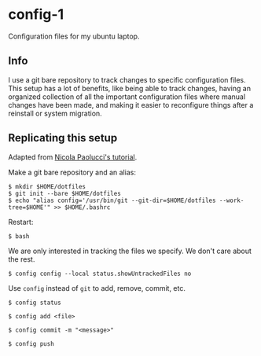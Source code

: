 # config-1

Configuration files for my ubuntu laptop.

## Info

I use a git bare repository to track changes to specific configuration files. This setup has a lot of benefits, like being able to track changes, having an organized collection of all the important configuration files where manual changes have been made, and making it easier to reconfigure things after a reinstall or system migration.

## Replicating this setup

Adapted from [Nicola Paolucci's tutorial](https://www.atlassian.com/git/tutorials/dotfiles).

Make a git bare repository and an alias:
```
$ mkdir $HOME/dotfiles
$ git init --bare $HOME/dotfiles
$ echo "alias config='/usr/bin/git --git-dir=$HOME/dotfiles --work-tree=$HOME'" >> $HOME/.bashrc
```

Restart:
```
$ bash
```
We are only interested in tracking the files we specify. We don't care about the rest.
```
$ config config --local status.showUntrackedFiles no
```
Use `config` instead of `git` to add, remove, commit, etc.
```
$ config status
```
```
$ config add <file>
```
```
$ config commit -m "<message>"
```
```
$ config push
```
